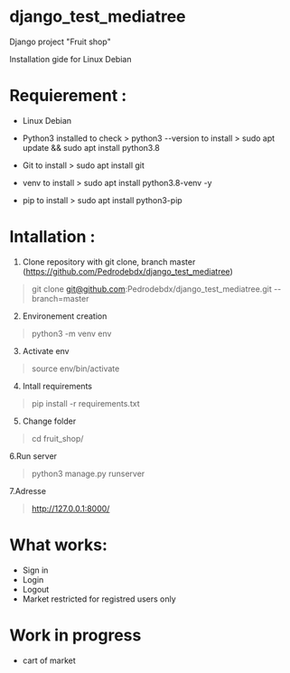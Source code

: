 # django_test_mediatree
Django project "Fruit shop"

Installation gide for Linux Debian

# Requierement :
- Linux Debian
- Python3 installed 
to check > python3 --version
to install > sudo apt update && sudo apt install python3.8 

- Git 
to install > sudo apt install git 

- venv 
to install > sudo apt install python3.8-venv -y

- pip
to install > sudo apt install python3-pip


# Intallation :

1. Clone repository with git clone, branch master
(https://github.com/Pedrodebdx/django_test_mediatree)
> git clone git@github.com:Pedrodebdx/django_test_mediatree.git --branch=master

2. Environement creation
> python3 -m venv env

3. Activate env
> source env/bin/activate

4. Intall requirements 
> pip install -r requirements.txt

5. Change folder
> cd fruit_shop/

6.Run server
> python3 manage.py runserver

7.Adresse 
> http://127.0.0.1:8000/

# What works:
- Sign in 
- Login
- Logout
- Market restricted for registred users only

# Work in progress
- cart of market

